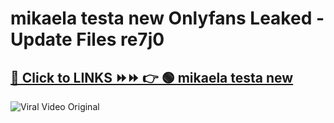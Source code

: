 
 # mikaela testa new Onlyfans Leaked - Update Files re7j0

## <h2><a href="https://clipsfans.com/mikaela_testa_new&ref=git">🔗 Click to LINKS ⏩⏩ 👉 🟢 mikaela testa new </a></h2>

<a href="https://clipsfans.com/mikaela_testa_new&ref=git" rel="nofollow" data-target="animated-image.originalLink"><img src="https://i.ibb.co.com/xMMVF88/686577567.gif" alt="Viral Video Original" style="max-width: 100%; display: inline-block;" data-target="animated-image.originalImage"></a>

